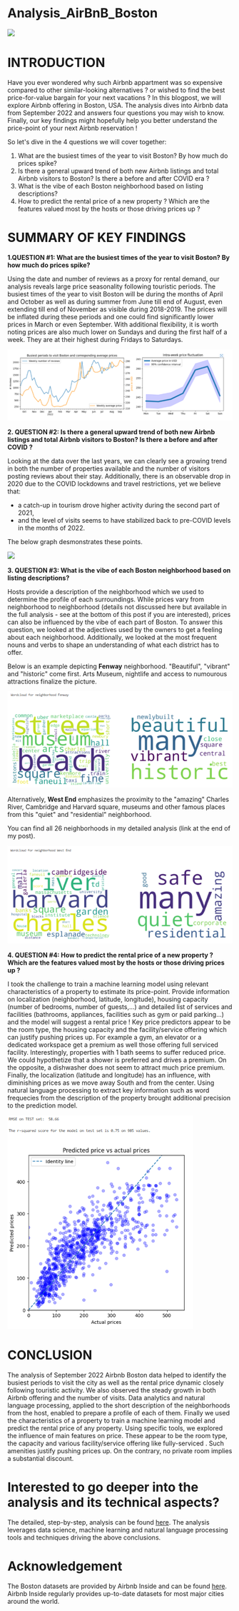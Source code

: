 # Analysis_AirBnB_Boston

![](../assets/catchy_intro.jpg)

# INTRODUCTION

Have you ever wondered why such Airbnb appartment was so expensive compared to other similar-looking alternatives ? or wished to find the best price-for-value bargain for your next vacations ?
In this blogpost, we will explore Airbnb offering in Boston, USA.  The analysis dives into Airbnb data from September 2022 and answers four questions you may wish to know. Finally, our key findings might hopefully help you better understand the price-point of your next Airbnb reservation !

So let's dive in the 4 questions we will cover together:
1. What are the busiest times of the year to visit Boston? By how much do prices spike?
2. Is there a general upward trend of both new Airbnb listings and total Airbnb visitors to Boston? Is there a before and after COVID era ?
3. What is the vibe of each Boston neighborhood based on listing descriptions?
4. How to predict the rental price of a new property ? Which are the features valued most by the hosts or those driving prices up ?

# SUMMARY OF KEY FINDINGS

**1.QUESTION #1: What are the busiest times of the year to visit Boston? By how much do prices spike?**

Using the date and number of reviews as a proxy for rental demand, our analysis reveals large price seasonality following touristic periods.
The busiest times of the year to visit Boston will be during the months of April and October as well as during summer from June till end of August, even extending till end of November as visible during 2018-2019. The prices will be inflated during these periods and one could find significantly lower prices in March or even September.
With additional flexibility, it is worth noting prices are also much lower on Sundays and during the first half of a week. They are at their highest during Fridays to Saturdays.

![](../assets/frequentation_vs_price.png)

**2. QUESTION #2: Is there a general upward trend of both new Airbnb listings and total Airbnb visitors to Boston? Is there a before and after COVID ?**

Looking at the data over the last years, we can clearly see a growing trend in both the number of properties available and the number of visitors posting reviews about their stay. Additionally, there is an observable drop in 2020 due to the COVID lockdowns and travel restrictions, yet we believe that:
- a catch-up in tourism drove higher activity during the second part of 2021,
- and the level of visits seems to have stabilized back to pre-COVID levels in the months of 2022.

The below graph desmonstrates these points.

![](../assets/demand_vs_offer.png)


**3. QUESTION #3: What is the vibe of each Boston neighborhood based on listing descriptions?**

Hosts provide a description of the neighborhood which we used to determine the profile of each surroundings. While prices vary from neighborhood to neighborhood (details not discussed here but available in the full analysis - see at the bottom of this post if you are interested), prices can also be influenced by the vibe of each part of Boston. To answer this question, we looked at the adjectives used by the owners to get a feeling about each neighborhood. Additionally, we looked at the most frequent nouns and verbs to shape an understanding of what each district has to offer.

Below is an example depicting **Fenway** neighborhood. "Beautiful", "vibrant" and "historic" come first. Arts Museum, nightlife and access to numourous attractions finalize the picture.

![](../assets/fenway.png)

Alternatively, **West End** emphasizes the proximity to the "amazing" Charles River, Cambridge and Harvard square, museums and other famous places from this "quiet" and "residential" neighborhood.

You can find all 26 neighborhoods in my detailed analysis (link at the end of my post).

![](../assets/west_end.png)


**4. QUESTION #4: How to predict the rental price of a new property ? Which are the features valued most by the hosts or those driving prices up ?**

I took the challenge to train a machine learning model using relevant characteristics of a property to estimate its price-point. Provide information on localization (neighborhood, latitude, longitude), housing capacity (number of bedrooms, number of guests,...) and detailed list of services and facilities (bathrooms, appliances, facilities such as gym or paid parking...) and the model will suggest a rental price !
Key price predictors appear to be the room type, the housing capacity and the facility/service offering which can justify pushing prices up. For example a gym, an elevator or a dedicated workspace get a premium as well those offering full serviced facility. Interestingly, properties with 1 bath seems to suffer reduced price. We could hypothetize that a shower is preferred and drives a premium. On the opposite, a dishwasher does not seem to attract much price premium. Finally, the localization (latitude and longitude) has an influence, with diminishing prices as we move away South and from the center.
Using natural language processing to extract key information such as word frequecies from the description of the property brought additional precision to the prediction model.

![](../assets/predictions_vs_real.png)


# CONCLUSION

The analysis of September 2022 Airbnb Boston data helped to identify the busiest periods to visit the city as well as the rental price dynamic closely following touristic activity. We also observed the steady growth in both Airbnb offering and the number of visits. Data analytics and natural language processing, applied to the short description of the neighborhoods from the host, enabled to prepare a profile of each of them. Finally we used the characteristics of a property to train a machine learning model and predict the rental price of any property.
Using specific tools, we explored the influence of main features on price. These appear to be the room type, the capacity and various facility/service offering like fully-serviced . Such amenities justify pushing prices up. On the contrary, no private room implies a substantial discount.


# Interested to go deeper into the analysis and its technical aspects?
The detailed, step-by-step, analysis can be found [here](). The analysis leverages data science, machine learning and natural language processing tools and techniques driving the above conclusions.


# Acknowledgement
The Boston datasets are provided by Airbnb Inside and can be found [here](http://insideairbnb.com/explore). Airbnb Inside regularly provides up-to-date datasets for most major cities around the world.
